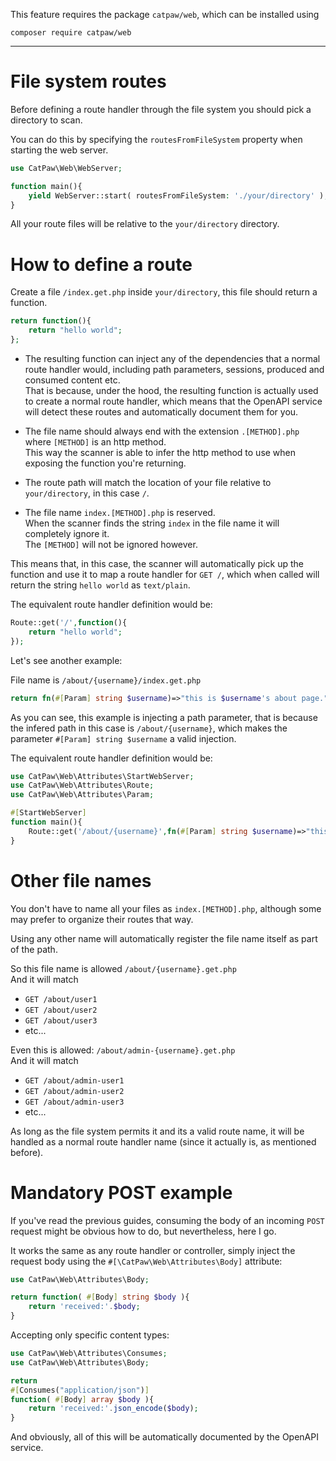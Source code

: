 This feature requires the package `catpaw/web`, which can be installed using<br/>
```
composer require catpaw/web
```
<hr/>

# File system routes

Before defining a route handler through the file system you should pick a directory to scan.

You can do this by specifying the `routesFromFileSystem` property when starting the web server.
```php
use CatPaw\Web\WebServer;

function main(){
    yield WebServer::start( routesFromFileSystem: './your/directory' );
}
```
All your route files will be relative to the `your/directory` directory.

# How to define a route

Create a file `/index.get.php` inside  `your/directory`, this file should return a function.
```php
return function(){
    return "hello world";
};
```

- The resulting function can inject any of the dependencies that a normal route handler would, including path parameters, sessions, produced and consumed content etc.<br/>
  That is because, under the hood, the resulting function is actually used to create a normal route handler, which means that the OpenAPI service will detect these routes and automatically document them for you.

- The file name should always end with the extension `.[METHOD].php` where `[METHOD]` is an http method.<br/>
  This way the scanner is able to infer the http method to use when exposing the function you're returning.

- The route path will match the location of your file relative to `your/directory`, in this case `/`.

- The file name `index.[METHOD].php` is reserved.<br/>
  When the scanner finds the string `index` in the file name it will completely ignore it.<br/>
  The `[METHOD]` will not be ignored however.

This means that, in this case, the scanner will automatically pick up the function and use it to map a route handler for `GET /`, which when called will return the string `hello world` as `text/plain`.

The equivalent route handler definition would be:

```php
Route::get('/',function(){
    return "hello world";
});
```

Let's see another example:

File name is `/about/{username}/index.get.php`

```php
return fn(#[Param] string $username)=>"this is $username's about page.";
```

As you can see, this example is injecting a path parameter, that is because the infered path in this case is `/about/{username}`, which makes the parameter `#[Param] string $username` a valid injection.

The equivalent route handler definition would be:

```php
use CatPaw\Web\Attributes\StartWebServer;
use CatPaw\Web\Attributes\Route;
use CatPaw\Web\Attributes\Param;

#[StartWebServer]
function main(){
    Route::get('/about/{username}',fn(#[Param] string $username)=>"this is $username's about page.");
}
```

# Other file names

You don't have to name all your files as `index.[METHOD].php`, although some may prefer to organize their routes that way.


Using any other name will automatically register the file name itself as part of the path.

So this file name is allowed `/about/{username}.get.php`<br/>
And it will match 

- `GET /about/user1`
- `GET /about/user2`
- `GET /about/user3`
- etc...

Even this is allowed: `/about/admin-{username}.get.php`<br/>
And it will match

- `GET /about/admin-user1`
- `GET /about/admin-user2`
- `GET /about/admin-user3`
- etc...

As long as the file system permits it and its a valid route name, it will be handled as a normal route handler name (since it actually is, as mentioned before).

# Mandatory POST example

If you've read the previous guides, consuming the body of an incoming `POST` request might be obvious how to do, but nevertheless, here I go.

It works the same as any route handler or controller, simply inject the request body using the `#[\CatPaw\Web\Attributes\Body]` attribute:

```php
use CatPaw\Web\Attributes\Body;

return function( #[Body] string $body ){
    return 'received:'.$body;
}
```
Accepting only specific content types:

```php
use CatPaw\Web\Attributes\Consumes;
use CatPaw\Web\Attributes\Body;

return 
#[Consumes("application/json")]
function( #[Body] array $body ){
    return 'received:'.json_encode($body);
}
```

And obviously, all of this will be automatically documented by the OpenAPI service.
